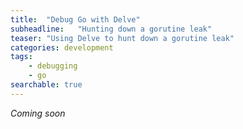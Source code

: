 ```yaml
---
title:  "Debug Go with Delve"
subheadline:   "Hunting down a gorutine leak"
teaser: "Using Delve to hunt down a gorutine leak"
categories: development
tags:
    - debugging
    - go
searchable: true
---
```


_Coming soon_

